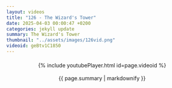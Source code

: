 ```yaml
---
layout: videos
title: "126 - The Wizard's Tower"
date: 2025-04-03 00:00:47 +0200
categories: jekyll update
summary: The Wizard's Tower
thumbnail: "../assets/images/126vid.png"
videoid: geBtv1C1850
---
```


<div style="text-align: center; margin-top: 20px;">
  {% include youtubePlayer.html id=page.videoid %}
  <p style="margin-top: 15px; font-size: 1.2em; color: #333;">
    <p>{{ page.summary | markdownify }}</p>
  </p>
</div>
